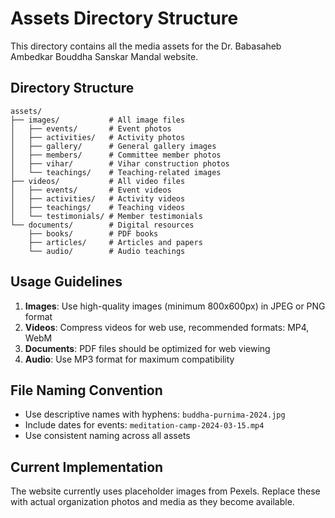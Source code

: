 # Assets Directory Structure

This directory contains all the media assets for the Dr. Babasaheb Ambedkar Bouddha Sanskar Mandal website.

## Directory Structure

```
assets/
├── images/           # All image files
│   ├── events/       # Event photos
│   ├── activities/   # Activity photos
│   ├── gallery/      # General gallery images
│   ├── members/      # Committee member photos
│   ├── vihar/        # Vihar construction photos
│   └── teachings/    # Teaching-related images
├── videos/           # All video files
│   ├── events/       # Event videos
│   ├── activities/   # Activity videos
│   ├── teachings/    # Teaching videos
│   └── testimonials/ # Member testimonials
└── documents/        # Digital resources
    ├── books/        # PDF books
    ├── articles/     # Articles and papers
    └── audio/        # Audio teachings
```

## Usage Guidelines

1. **Images**: Use high-quality images (minimum 800x600px) in JPEG or PNG format
2. **Videos**: Compress videos for web use, recommended formats: MP4, WebM
3. **Documents**: PDF files should be optimized for web viewing
4. **Audio**: Use MP3 format for maximum compatibility

## File Naming Convention

- Use descriptive names with hyphens: `buddha-purnima-2024.jpg`
- Include dates for events: `meditation-camp-2024-03-15.mp4`
- Use consistent naming across all assets

## Current Implementation

The website currently uses placeholder images from Pexels. Replace these with actual organization photos and media as they become available.
